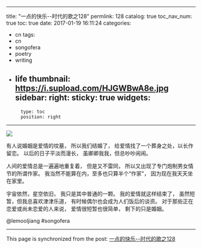 
---
title: "一点的快乐--时代的歌之128"
permlink: 128
catalog: true
toc_nav_num: true
toc: true
date: 2017-01-19 16:11:24
categories:
- cn
tags:
- cn
- songofera
- poetry
- writing
- life
thumbnail: https://i.supload.com/HJGWBwA8e.jpg
sidebar:
    right:
        sticky: true
widgets:
    -
        type: toc
        position: right
---


![](https://i.supload.com/HJGWBwA8e.jpg)

有人说婚姻是爱情的坟墓，
所以我们结婚了，
给爱情找了一个葬身之处，以长作留恋。
以后的日子平淡而漫长，
虽卿卿我我，但总吵吵闹闹。

  人间的爱情总是一遍遍地重复着，
但是又不雷同，
所以又出现了专门炮制男女情节的所谓作家。
我当然不能算在内，至多也只算半个“作家"，
因为现在我天天坐在家里。
   
宇宙依然，星空依旧，
我只是其中普通的一颗。
我的爱情就这样结束了，
虽然短暂，但我总喜欢津津乐道，
有时候偶尔也会成为人们饭后的谈资。
对于那些正在恋爱或尚未恋爱的人来说，
爱情很短暂也很简单，
剩下的只是婚姻。
 
   @lemooljiang       #songofera

- - -

This page is synchronized from the post: [一点的快乐--时代的歌之128](https://steemit.com/@lemooljiang/128)
